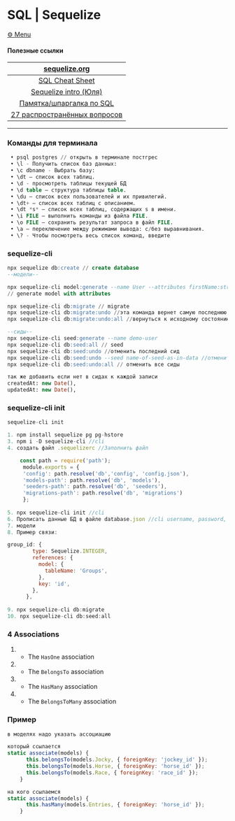# SQL | Sequelize

[⚙️ Menu](README.md)

#### Полезные ссылки
| [sequelize.org](https://sequelize.org/docs/v6/core-concepts/assocs/) |
| :------------------:|
| [SQL Cheat Sheet](https://www.sqltutorial.org/sql-cheat-sheet/) |
| [Sequelize intro (Юля)](https://github.com/jtarasova/sequelize_intro) |
| [Памятка/шпаргалка по SQL](https://habr.com/ru/articles/564390/) |
| [27 распространённых вопросов](https://tproger.ru/articles/sql-interview-questions/) |

---
### Команды для терминала
```SQL
 • psql postgres // открыть в терминале постгрес
 • \l - Получить список баз данных:
 • \c dbname - Выбрать базу:
 • \dt — список всех таблиц.
 • \d - просмотреть таблицы текущей БД
 • \d table — структура таблицы table.
 • \du — список всех пользователей и их привилегий.
 • \dt+ — список всех таблиц с описанием.
 • \dt *s* — список всех таблиц, содержащих s в имени.
 • \i FILE — выполнить команды из файла FILE.
 • \o FILE — сохранить результат запроса в файл FILE.
 • \a — переключение между режимами вывода: с/без выравнивания.
 • \? - Чтобы посмотреть весь список команд, введите
```

### sequelize-cli

```SQL
npx sequelize db:create // create database
--модели--

npx sequelize-cli model:generate --name User --attributes firstName:string,lastName:string,email:string
// generate model with attributes 

npx sequelize-cli db:migrate // migrate
npx sequelize-cli db:migrate:undo //эта команда вернет самую последнюю миграцию
npx sequelize-cli db:migrate:undo:all //вернуться к исходному состоянию, отменив все миграции

--сиды--
npx sequelize-cli seed:generate --name demo-user
npx sequelize-cli db:seed:all // seed
npx sequelize-cli db:seed:undo //отменить последний сид
npx sequelize-cli db:seed:undo --seed name-of-seed-as-in-data //отменить определенный сид
npx sequelize-cli db:seed:undo:all // отменить все сиды

так же добавить если нет в сидах к каждой записи
createdAt: new Date(),
updatedAt: new Date(),
```

### sequelize-cli init 

```js
sequelize-cli init 

1. npm install sequelize pg pg-hstore
3. npm i -D sequelize-cli //cli
4. создать файл .sequelizerc //Заполнить файл

	const path = require('path');
	 module.exports = {
	 'config': path.resolve('db','config', 'config.json'),
	 'models-path': path.resolve('db', 'models'),
	 'seeders-path': path.resolve('db', 'seeders'),
	 'migrations-path': path.resolve('db', 'migrations')
	 };
	 
5. npx sequelize-cli init //cli
6. Прописать данные БД в файле database.json //cli username, password, database, dialect
7. модели
8. Пример связи:

group_id: {
        type: Sequelize.INTEGER,
        references: {
          model: {
            tableName: 'Groups',
          },
          key: 'id',
        },
      },
      
9. npx sequelize-cli db:migrate
10. npx sequelize-cli db:seed:all
```

### 4 Associations

1. - The `HasOne` association
2. - The `BelongsTo` association
3. - The `HasMany` association
4. - The `BelongsToMany` association

### Пример

```js
в моделях надо указать ассоциацию 

который ссылается
static associate(models) {
      this.belongsTo(models.Jocky, { foreignKey: 'jockey_id' });
      this.belongsTo(models.Horse, { foreignKey: 'horse_id' });
      this.belongsTo(models.Race, { foreignKey: 'race_id' });
    }

на кого ссылаемся
static associate(models) {
      this.hasMany(models.Entries, { foreignKey: 'horse_id' });
    }
```
